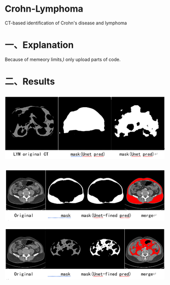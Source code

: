 # Crohn-Lymphoma
CT-based identification of Crohn's disease and lymphoma
# 一、Explanation
Because of memeory limits,I only upload parts of code.

# 二、Results
![image](https://github.com/striver6/Crohn-Lymphoma/blob/master/1.png)
--
![image](https://github.com/striver6/Crohn-Lymphoma/blob/master/2.png)
--
![image](https://github.com/striver6/Crohn-Lymphoma/blob/master/3.png)


